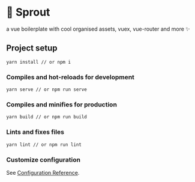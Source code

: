 # 🌱 Sprout
a vue boilerplate with cool organised assets,  vuex, vue-router and more ✨

## Project setup
```
yarn install // or npm i
```

### Compiles and hot-reloads for development
```
yarn serve // or npm run serve
```

### Compiles and minifies for production
```
yarn build // or npm run build
```

### Lints and fixes files
```
yarn lint // or npm run lint
```

### Customize configuration
See [Configuration Reference](https://cli.vuejs.org/config/).


